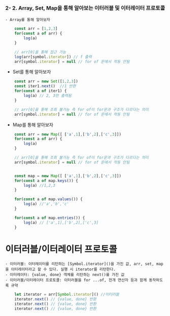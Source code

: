 ### 2- 2. Array, Set, Map을 통해 알아보는 이터러블 및 이터레이터 프로토콜
    - Array를 통해 알아보자
```javascript
    const arr = [1,2,3]
    for(const a of arr) {
        log(a)
    }

    // arr[0]을 통해 접근 가능 
    log(arr[symbol.iterator]) // f 출력
    arr[symbol.iterator] = null // for of 문에서 작동 안됨


```

- Set를 통해 알아보자
```javascript
    const arr = new Set([1,2,3])
    const iter1.next()  //1 반환
    for(const a of iter1) {
        log(a) // 2, 3만 출력됨
    }

    // arr[0]을 통해 조회 불가능 즉 for of이 for문과 구조가 다르다는 의미
    arr[symbol.iterator] = null // for of 문에서 작동 안됨
```

- Map를 통해 알아보자
```javascript
    const arr = new Map([ ['a',1],['b',2],['c',3]])
    for(const a of arr) {
        log(a)
    }

    // arr[0]을 통해 조회 불가능 즉 for of이 for문과 구조가 다르다는 의미
    arr[symbol.iterator] = null // for of 문에서 작동 안됨


    const map = new Map([ ['a',1],['b',2],['c',3]])
    for(const a of map.keys()) {
        log(a) //1,2,3
    }

    for(const a of map.values()) {
        log(a) //'a','b','c'
    }

    for(const a of map.entries()) {
        log(a) // ['a',1],['b',2],['c',3]
    }
```




# 이터러블/이터레이터 프로토콜
    - 이터러블: 이터레이터를 리턴하는 [Symbol.iterator]()을 가진 값, arr, set, map을 이터레이터라고 할 수 있다. 실행 시 iterator를 리턴한다.
    - 이터레이터: {value, done} 객체를 리턴하는 next()를 가진 값
    - 이터러블/이터레이터 프로토콜: 이터러블을 for ...of, 전개 연산자 등과 함께 동작하도록 규약

```javascript
    let iterator = arr[Symbol.iterator]() //이터러블
    iterator.next() // {value, done} 반환
    iterator.next() // {value, done} 반환
    iterator.next() // {value, done} 반환
```